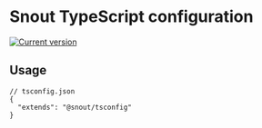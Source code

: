 # Snout TypeScript configuration

[![Current version][badge-version-image]][badge-version-link]

[badge-version-image]: https://img.shields.io/npm/v/@snout/tsconfig?label=%40snout%2Ftsconfig&logo=npm&style=for-the-badge
[badge-version-link]: https://npmjs.com/package/@snout/tsconfig

## Usage

```jsonc
// tsconfig.json
{
  "extends": "@snout/tsconfig"
}
```
